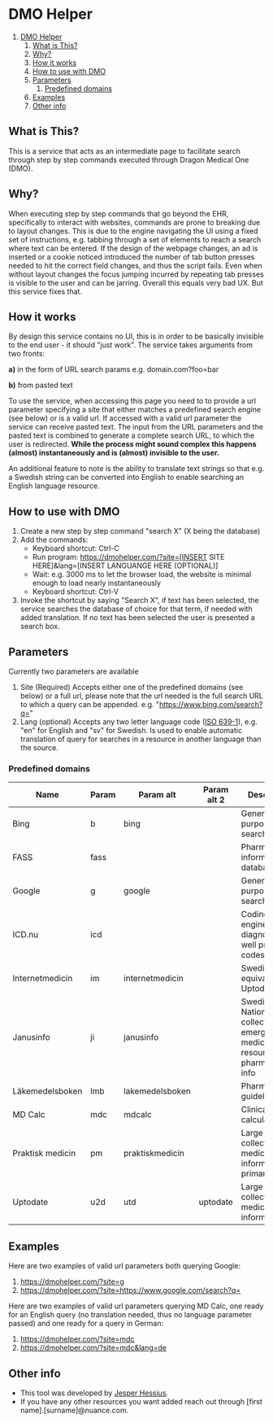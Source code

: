# DMO Helper

1. [DMO Helper](#dmo-helper)
   1. [What is This?](#what-is-this)
   2. [Why?](#why)
   3. [How it works](#how-it-works)
   4. [How to use with DMO](#how-to-use-with-dmo)
   5. [Parameters](#parameters)
      1. [Predefined domains](#predefined-domains)
   6. [Examples](#examples)
   7. [Other info](#other-info)

## What is This?

This is a service that acts as an intermediate page to facilitate search through step by step commands executed through Dragon Medical One (DMO).

## Why?

When executing step by step commands that go beyond the EHR, specifically to interact with websites, commands are prone to breaking due to layout changes. This is due to the engine navigating the UI using a fixed set of instructions, e.g. tabbing through a set of elements to reach a search where text can be entered. If the design of the webpage changes, an ad is inserted or a cookie noticed introduced the number of tab button presses needed to hit the correct field changes, and thus the script fails. Even when without layout changes the focus jumping incurred by repeating tab presses is visible to the user and can be jarring. Overall this equals very bad UX. But this service fixes that.

## How it works

By design this service contains no UI, this is in order to be basically invisible to the end user - it should "just work".
The service takes arguments from two fronts:

**a)** in the form of URL search params e.g. domain.com?foo=bar

**b)** from pasted text

To use the service, when accessing this page you need to to provide a url parameter specifying a site that either matches a predefined search engine (see below) or is a valid url. If accessed with a valid url parameter the service can receive pasted text. The input from the URL parameters and the pasted text is combined to generate a complete search URL, to which the user is redirected. **While the process might sound complex this happens (almost) instantaneously and is (almost) invisible to the user.**

An additional feature to note is the ability to translate text strings so that e.g. a Swedish string can be converted into English to enable searching an English language resource.

## How to use with DMO

1. Create a new step by step command "search X" (X being the database)
2. Add the commands:
   - Keyboard shortcut: Ctrl-C
   - Run program: https://dmohelper.com/?site=[INSERT SITE HERE]&lang=[INSERT LANGUANGE HERE (OPTIONAL)]
   - Wait: e.g. 3000 ms to let the browser load, the website is minimal enough to load nearly instantaneously
   - Keyboard shortcut: Ctrl-V
3. Invoke the shortcut by saying "Search X", if text has been selected, the service searches the database of choice for that term, if needed with added translation. If no text has been selected the user is presented a search box.

## Parameters

Currently two parameters are available

1. Site (Required)
   Accepts either one of the predefined domains (see below) or a full url, please note that the url needed is the full search URL to which a query can be appended. e.g. "https://www.bing.com/search?q="
2. Lang (optional)
   Accepts any two letter language code ([ISO 639-1](https://en.wikipedia.org/wiki/List_of_ISO_639-1_codes)), e.g. "en" for English and "sv" for Swedish. Is used to enable automatic translation of query for searches in a resource in another language than the source.

### Predefined domains

| Name             | Param | Param alt       | Param alt 2 | Description                                                                         | Language |
| ---------------- | ----- | --------------- | ----------- | ----------------------------------------------------------------------------------- | -------- |
| Bing             | b     | bing            |             | General purpose search engine                                                       | Any      |
| FASS             | fass  |                 |             | Pharmaceutical information database                                                 | Swedish  |
| Google           | g     | google          |             | General purpose search engine                                                       | Any      |
| ICD.nu           | icd   |                 |             | Coding search engine, covers diagnostic as well procedure codes                     | Swedish  |
| Internetmedicin  | im    | internetmedicin |             | Swedish equivalent of Uptodate                                                      | Swedish  |
| Janusinfo        | ji    | janusinfo       |             | Swedish National collection of emergency medicine resources and pharmaceutical info | Swedish  |
| Läkemedelsboken  | lmb   | lakemedelsboken |             | Pharmaceutical guidelines                                                           | Swedish  |
| MD Calc          | mdc   | mdcalc          |             | Clinical calculators                                                                | English  |
| Praktisk medicin | pm    | praktiskmedicin |             | Large collection of medical information for primary care                            | Swedish  |
| Uptodate         | u2d   | utd             | uptodate    | Large collection of medical information                                             | English  |

## Examples

Here are two examples of valid url parameters both querying Google:

1. https://dmohelper.com/?site=g
2. https://dmohelper.com/?site=https://www.google.com/search?q=

Here are two examples of valid url parameters querying MD Calc, one ready for an English query (no translation needed, thus no language parameter passed) and one ready for a query in German:

1. https://dmohelper.com/?site=mdc
2. https://dmohelper.com/?site=mdc&lang=de

## Other info

- This tool was developed by [Jesper Hessius](https://github.com/hessius).
- If you have any other resources you want added reach out through [first name].[surname]@nuance.com.

<link rel="stylesheet" href="/air.min.css" />
<script>
      if (location.protocol !== 'https:' && location.hostname !== 'localhost') {
        location.replace(
          `https:${location.href.substring(location.protocol.length)}`
        )
      }
</script>
